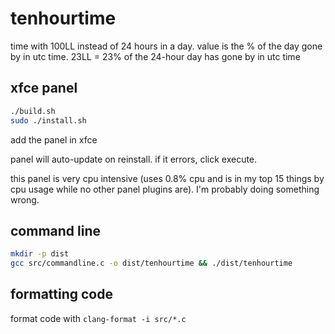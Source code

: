 # tenhourtime

time with 100LL instead of 24 hours in a day. value is the % of the day gone by in utc time. 23LL = 23% of the 24-hour day has gone by in utc time

## xfce panel

```bash
./build.sh
sudo ./install.sh
```

add the panel in xfce

panel will auto-update on reinstall. if it errors, click execute.

this panel is very cpu intensive (uses 0.8% cpu and is in my top 15 things by cpu usage while no other panel plugins are). I'm probably doing something wrong.

## command line

```bash
mkdir -p dist
gcc src/commandline.c -o dist/tenhourtime && ./dist/tenhourtime
```

## formatting code

format code with `clang-format -i src/*.c`
